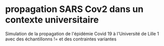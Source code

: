 # propagation SARS Cov2 dans un contexte universitaire
 
  Simulation de  la propagation de l'épidémie  Covid  19 à l'Université de Lille 1 avec des échantillonns != et des contraintes variantes
